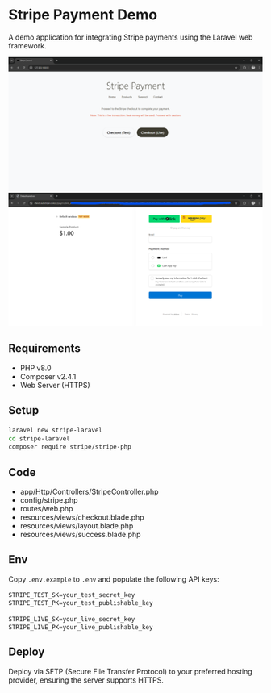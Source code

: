 # Stripe Payment Demo

A demo application for integrating Stripe payments using the Laravel web framework.

![Screenshot 1](image-doc\demo1.png)
![Screenshot 2](image-doc\demo2.png)

## Requirements

- PHP v8.0
- Composer v2.4.1
- Web Server (HTTPS)

## Setup

```bash
laravel new stripe-laravel
cd stripe-laravel
composer require stripe/stripe-php
```

## Code
- app/Http/Controllers/StripeController.php
- config/stripe.php
- routes/web.php
- resources/views/checkout.blade.php
- resources/views/layout.blade.php
- resources/views/success.blade.php

## Env

Copy `.env.example` to `.env` and populate the following API keys:

```env
STRIPE_TEST_SK=your_test_secret_key
STRIPE_TEST_PK=your_test_publishable_key

STRIPE_LIVE_SK=your_live_secret_key
STRIPE_LIVE_PK=your_live_publishable_key
```

## Deploy

Deploy via SFTP (Secure File Transfer Protocol) to your preferred hosting provider, ensuring the server supports HTTPS.
